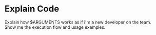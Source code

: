 # Explain Code
Explain how $ARGUMENTS works as if i'm a new developer on the team. Show me the execution flow and usage examples.
